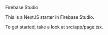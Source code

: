 
 Firebase Studio

This is a NextJS starter in Firebase Studio.

To get started, take a look at src/app/page.tsx.

